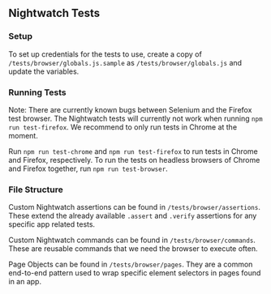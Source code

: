 ## Nightwatch Tests

### Setup
To set up credentials for the tests to use, create a copy of `/tests/browser/globals.js.sample` as `/tests/browser/globals.js` and update the variables.

### Running Tests
Note: There are currently known bugs between Selenium and the Firefox test browser. The Nightwatch tests will currently not work when running `npm run test-firefox`. We recommend to only run tests in Chrome at the moment.

Run `npm run test-chrome` and `npm run test-firefox` to run tests in Chrome and Firefox, respectively. To run the tests on headless browsers of Chrome and Firefox together, run `npm run test-browser`.

### File Structure
Custom Nightwatch assertions can be found in `/tests/browser/assertions`. These extend the already available `.assert` and `.verify` assertions for any specific app related tests.

Custom Nightwatch commands can be found in `/tests/browser/commands`. These are reusable commands that we need the browser to execute often.

Page Objects can be found in `/tests/browser/pages`. They are a common end-to-end pattern used to wrap specific element selectors in pages found in an app.
